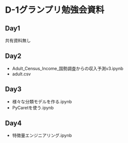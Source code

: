 # D-1グランプリ勉強会資料

## Day1
共有資料無し

## Day2
- Adult_Census_Income_国勢調査からの収入予測v3.ipynb
- adult.csv

## Day3
- 様々な分類モデルを作る.ipynb
- PyCaretを使う.ipynb

## Day4
- 特徴量エンジニアリング.ipynb
